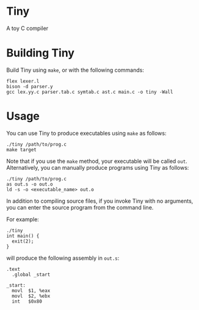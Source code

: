 # Tiny
A toy C compiler

# Building Tiny
Build Tiny using `make`, or with the following commands:
```
flex lexer.l
bison -d parser.y
gcc lex.yy.c parser.tab.c symtab.c ast.c main.c -o tiny -Wall
```
# Usage
You can use Tiny to produce executables using `make` as follows:
```
./tiny /path/to/prog.c
make target
```
Note that if you use the `make` method, your executable will be called `out`.
Alternatively, you can manually produce programs using Tiny as follows:
```
./tiny /path/to/prog.c
as out.s -o out.o
ld -s -o <executable_name> out.o
```
In addition to compiling source files, if you invoke Tiny with no arguments,
you can enter the source program from the command line.

For example:
```
./tiny
int main() {
  exit(2);
}
```
will produce the following assembly in `out.s`:
```assembly
.text
  .global _start

_start:
  movl  $1, %eax
  movl  $2, %ebx
  int   $0x80
```
